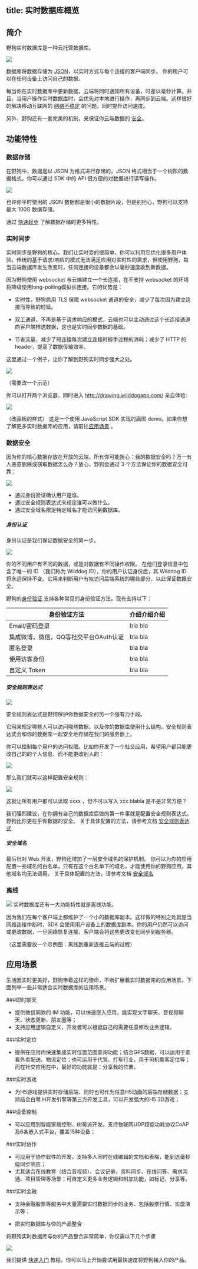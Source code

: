 title: 实时数据库概览
---

## 简介

野狗实时数据库是一种云托管数据库。

![][image-1]

数据库将数据存储为 [JSON](http://daringfireball.net/projects/markdown/syntax)，以实时方式与每个连接的客户端同步。 你的用户可以在任何设备上访问自己的数据。

每当你在实时数据库中更新数据，云端将同时通知所有设备，时差以毫秒计算。并且，当用户操作实时数据库时，会优先对本地进行操作，再同步到云端。这样很好的解决移动互联网的 [网络不稳定](http://daringfireball.net/projects/markdown/syntax) 的问题，同时提升访问速度。

另外，野狗还有一套完美的机制，来保证你云端数据的 [安全](http://daringfireball.net/projects/markdown/syntax)。

## 功能特性

### 数据存储

在野狗中，数据是以 JSON 为格式进行存储的，JSON 格式相当于一个树形的数据格式，你可以通过 SDK 中的 API 很方便的对数据进行读写操作。

![][image-2]

也许你平时使用的 JSON 数据都是很小的数据片段，但是别担心，野狗可以支持最大 100G 数据存储。

通过 [快速起步](http://daringfireball.net/projects/markdown/syntax) 了解数据存储的更多特性。

### 实时同步
实时同步是野狗的核心。我们让实时变的很简单，你可以利用它优化很多用户体验。传统的基于请求/响应的模式无法满足应用对实时性的需求，但使用野狗，每当云端数据库发生改变时，任何连接的设备都会以毫秒速度收到新数据。


因为野狗使用 websocket 与云端建立一个长连接，在不支持 websocket 的环境将降级使用long-polling模拟长连接。它的优势是：

* 实时性，野狗启用 TLS 保障 websocket 通道的安全，减少了每次因为建立连接而导致的时延。

* 双工通道，不再是基于请求响应的模式，云端也可以主动通过这个长连接通道向客户端推送数据，这也是实时同步数据的基础。

* 节省流量，减少了短连接每次建立连接时握手过程的消耗；减少了 HTTP 的 header，提高了数据传输效率。

这里通过一个例子，让你了解到野狗实时同步强大之处。

![][image-3]


（需要改一个示范）

你可以打开两个浏览器，同时进入 http://drawing.wilddogapp.com/  亲自体验:

![][image-4]

（改画板的样式）
这是一个使用 JavaScript SDK 实现的画图 demo。如果你想了解更多实时数据库的应用，请前往[应用场景](http://daringfireball.net/projects/markdown/syntax) 。

### 数据安全

因为你的核心数据存放在开放的云端，所有你可能担心：我的数据安全吗？万一有人恶意删除或窃取数据怎么办？放心，野狗会通过 3 个方法保证你的数据安全可靠：

![][image-5]



* 通过身份验证确认用户是谁。
* 通过安全规则表达式来规定谁可以做什么。
* 通过安全域名限定特定域名才能访问到数据库。



##### 身份认证

身份认证是我们保证数据安全的第一步。

![][image-6]

你的不同用户有不同的数据，或是对数据有不同操作权限。
在他们登录信息中包含了唯一的 ID （我们称为 Wilddog ID），你的用户认证身份后，其 Wilddog ID 将永远保持不变。它用来判断用户有权访问后端系统的哪些部分，以此保证数据安全。

野狗的[身份验证]() 支持各种常见的身份验证方法。现有支持以下：

身份验证方法  | 介绍介绍介绍
------------- | -------------
Email/密码登录  | bla bla
集成微博，微信，QQ等社交平台OAuth认证  | bla bla 
匿名登录 | bla bla
使用访客身份| bla bla 
自定义 Token| bla bla 



##### 安全规则表达式

![][image-7]

安全规则表达式是野狗保护你数据安全的另一个强有力手段。

它用来规定哪些人可以访问哪些数据，以及你的数据库使用什么结构。安全规则表达式会和你的数据库一起安全地存储在我们的服务器上。

你可以控制每个用户的访问权限。比如你开发了一个社交应用，希望用户都只能更改自己的的个人信息，而不能更改别人的：

![][image-8]

那么我们就可以这样配置安全规则：

![][image-9]

这就让所有用户都可以读取 xxxx ，但不可以写入  xxx blabla  是不是非常方便？

我们强烈建议，在你拥有自己的数据库后做的第一件事就是配置安全规则表达式。野狗比你更在乎你数据的安全。
关于具体配置的方法，请参考文档 [安全规则表达式]()


##### 安全域名

最后针对 Web 开发，野狗还增加了一层安全域名的保护机制。
你可以为你的应用配置一些域名的白名单，只有在这个白名单下的域名，才能使用你的野狗应用，其他域名均无法调用。
关于具体配置的方法，请参考文档 [安全域名]()

### 离线

![][image-10]
实时数据库还有一大功能特性就是离线功能。

因为我们在每个客户端上都维护了一个小的数据库副本。这样做的特别之处就是当网络连接中断时，SDK 会使用用户设备上的数据库副本。你的用户仍然可以访问或更改数据，一旦网络恢复连接，客户端会将这些更改变化同步到服务器。


（这里需要放一个示例图：离线到重新连接云端的过程）


## 应用场景
生活因实时更美好，野狗带着这样的使命，不断扩展着实时数据库的应用场景。下面列举一些非常适合实时数据库的应用场景。

###即时聊天

- 提供微信同款的 IM 功能，可以快速嵌入应用，能实现文字聊天、音视频聊天、状态更新、朋友圈等；
- 支持应用逻辑自定义，开发者可以根据自己的需要任意修改业务逻辑。

###实时定位

- 提供在应用内快速集成实时位置范围查询功能；结合GPS数据，可以运用于查看外卖配送、物流定位；也可运用于代驾、打车行业，用于司机乘客定位等；而在社交应用在中，最好的功能就是：分享我的位置。

###实时游戏

- 为H5游戏提供实时存储后端、同时也可作为任意H5动画的后端存储数据；支持结合白鹭 H开发引擎等第三方开发工具，可以开发强大的H5 3D游戏；

###设备控制

- 可以应用到智能家居控制、树莓派开发。支持物联网UDP超低功耗协议CoAP及6各嵌入式平台，覆盖15种设备；

###实时协作

- 可应用于协作软件的开发，支持多人同时在线编辑的文档和表格，能到达毫秒级同步响应；
- 尤其适合在线教育（结合音视频）、会议记录，资料同步、在线问答、需求沟通、项目管理等场景；可自定义更多业务逻辑和附加功能，如标记，分享等。

###实时金融

- 支持金融股票等服务中大量需要实时数据同步的业务、包括股票行情、实盘演示等；


- 把实时数据库与你的产品整合

将野狗实时数据库与你的产品整合非常简单，你仅需以下几个步骤

![][image-11]


我们提供 [快速入门]() 教程，你可以马上开始尝试用最快速度将野狗接入你的产品。



[image-1]:	http://7u2r36.com1.z0.glb.clouddn.com/16-8-18/26509794.jpg
[image-2]:	http://7u2r36.com1.z0.glb.clouddn.com/16-8-18/41967848.jpg
[image-3]:	http://7u2r36.com1.z0.glb.clouddn.com/16-8-18/91691674.jpg
[image-4]:	http://7u2r36.com1.z0.glb.clouddn.com/16-8-18/55607911.jpg
[image-5]:	http://7u2r36.com1.z0.glb.clouddn.com/16-8-18/43298064.jpg
[image-6]:	http://7u2r36.com1.z0.glb.clouddn.com/16-8-18/33196242.jpg
[image-7]:	http://7u2r36.com1.z0.glb.clouddn.com/16-8-18/42457934.jpg
[image-8]:	http://7u2r36.com1.z0.glb.clouddn.com/16-8-18/71674491.jpg
[image-9]:	http://7u2r36.com1.z0.glb.clouddn.com/16-8-18/55654759.jpg
[image-10]:	http://7u2r36.com1.z0.glb.clouddn.com/16-8-18/65615087.jpg
[image-11]:	http://7u2r36.com1.z0.glb.clouddn.com/16-8-18/9811229.jpg